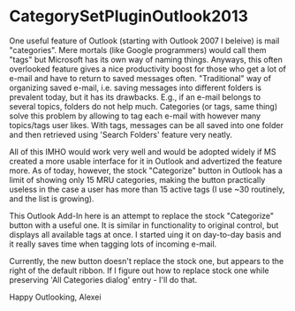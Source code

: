 CategorySetPluginOutlook2013
============================

One useful feature of Outlook (starting with Outlook 2007 I beleive) is mail "categories". Mere mortals (like Google programmers) would call them "tags" but Microsoft has its own way of naming things. Anyways, this often overlooked feature gives a nice productivity boost for those who get a lot of e-mail and have to return to saved messages often. "Traditional" way of organizing saved e-mail, i.e. saving messages into different folders is prevalent today, but it has its drawbacks. E.g., if an e-mail belongs to several topics, folders do not help much. Categories (or tags, same thing) solve this problem by allowing to tag each e-mail with however many topics/tags user likes. With tags, messages can be all saved into one folder and then retrieved using 'Search Folders' feature very neatly.

All of this IMHO would work very well and would be adopted widely if MS created a more usable interface for it in Outlook and advertized the feature more. As of today, however, the stock "Categorize" button in Outlook has a limit of showing only 15 MRU categories, making the button practically useless in the case a user has more than 15 active tags (I use ~30 routinely, and the list is growing).

This Outlook Add-In here is an attempt to replace the stock "Categorize" button with a useful one. It is similar in functionality to original control, but displays all available tags at once. I started uing it on day-to-day basis and it really saves time when tagging lots of incoming e-mail.

Currently, the new button doesn't replace the stock one, but appears to the right of the default ribbon. If I figure out how to replace stock one while preserving 'All Categories dialog' entry - I'll do that.

Happy Outlooking,
Alexei
